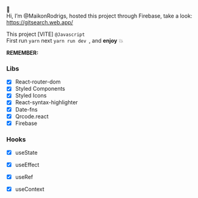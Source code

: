 👋 <br>Hi, I’m @MaikonRodrigs, hosted this project through Firebase, take a look: <br>
https://gitsearch.web.app/ 

This project [VITE] `@Javascript` <br>
First run `yarn` next `yarn run dev `, and **enjoy** 💥 <br>

**REMEMBER:**

### Libs
- [x] React-router-dom <br>
- [x] Styled Components <br>
- [x] Styled Icons <br>
- [x] React-syntax-highlighter <br>
- [x] Date-fns <br>
- [x] Qrcode.react <br>
- [x] Firebase <br>

### Hooks
- [x] useState <br>
- [x] useEffect <br>
- [x] useRef <br>
- [x] useContext <br>

